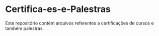 # Certifica-es-e-Palestras
Este repositório contém arquivos referentes a certificações de cursos e também palestras.
